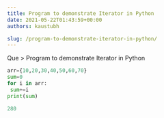 ```yaml
---
title: Program to demonstrate Iterator in Python
date: 2021-05-22T01:43:59+00:00
authors: kaustubh

slug: /program-to-demonstrate-iterator-in-python/
---
```

Que > Program to demonstrate Iterator in Python

```python title="file.py"
arr={10,20,30,40,50,60,70}
sum=0
for i in arr:
 sum+=i
print(sum)
```

```python title="Output"
280
```